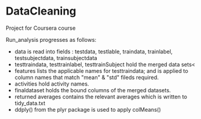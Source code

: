 # DataCleaning
Project for Coursera course

Run_analysis progresses as follows:

* data is read into fields : testdata, testlable, traindata, trainlabel, testsubjectdata, trainsubjectdata
* testtraindata, testtrainlabel, testtrainSubject  hold the merged data sets<
* features  lists the applicable names for testtraindata; and is applied to column names that match "mean" & "std" fileds required.
* activities hold activity names.
* finaldataset holds the bound columns of  the merged datasets.
* returned averages  contains the relevant averages which is written to tidy_data.txt  
*  ddply()  from the plyr package is used to apply  colMeans() 
